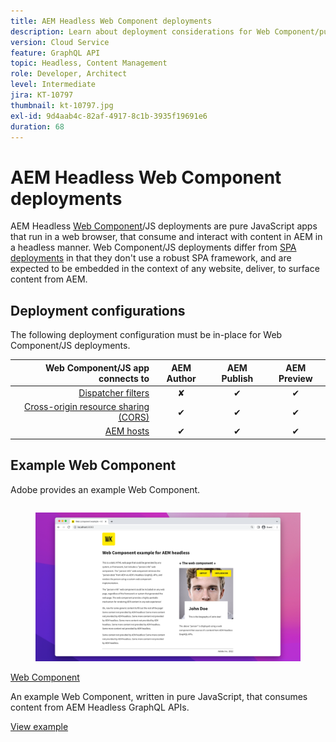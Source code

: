 ```yaml
---
title: AEM Headless Web Component deployments
description: Learn about deployment considerations for Web Component/pure JS-based AEM Headless deployments.
version: Cloud Service
feature: GraphQL API
topic: Headless, Content Management
role: Developer, Architect
level: Intermediate
jira: KT-10797
thumbnail: kt-10797.jpg
exl-id: 9d4aab4c-82af-4917-8c1b-3935f19691e6
duration: 68
---
```

# AEM Headless Web Component deployments

AEM Headless [Web Component](https://developer.mozilla.org/en-US/docs/Web/Web_Components)/JS deployments are pure JavaScript apps that run in a web browser, that consume and interact with content in AEM in a headless manner. Web Component/JS deployments differ from [SPA deployments](./spa.md) in that they don't use a robust SPA framework, and are expected to be embedded in the context of any website, deliver, to surface content from AEM.


## Deployment configurations

The following deployment configuration must be in-place for Web Component/JS deployments.

| Web Component/JS app connects to              | AEM Author | AEM Publish | AEM Preview |
|---------------------------------------------------:|:----------:|:-----------:|:-----------:|
| [Dispatcher filters](./configurations/dispatcher-filters.md)      | &#10008;   | &#10004;    | &#10004;    |
| [Cross-origin resource sharing (CORS)](./configurations/cors.md)  | &#10004;   | &#10004;    | &#10004;    |
| [AEM hosts](./configurations/aem-hosts.md)                         | &#10004;   | &#10004;    | &#10004;    |

## Example Web Component

Adobe provides an example Web Component.

<div class="columns is-multiline">
    <!-- Web Component -->
    <div class="column is-half-tablet is-half-desktop is-one-third-widescreen" aria-label="Web Component" tabindex="0">
       <div class="card">
           <div class="card-image">
               <figure class="image is-16by9">
                   <a href="../example-apps/web-component.md" title="Web Component" tabindex="-1">
                       <img class="is-bordered-r-small" src="../example-apps/assets/web-component/web-component-card.png" alt="Web Component">
                   </a>
               </figure>
           </div>
           <div class="card-content is-padded-small">
               <div class="content">
                   <p class="headline is-size-6 has-text-weight-bold"><a href="../example-apps/web-component.md" title="Web Component">Web Component</a></p>
                   <p class="is-size-6">An example Web Component, written in pure JavaScript, that consumes content from AEM Headless GraphQL APIs.</p>
                   <a href="../example-apps/web-component.md" class="spectrum-Button spectrum-Button--outline spectrum-Button--primary spectrum-Button--sizeM">
                       <span class="spectrum-Button-label has-no-wrap has-text-weight-bold">View example</span>
                   </a>
               </div>
           </div>
       </div>
    </div>
</div>
